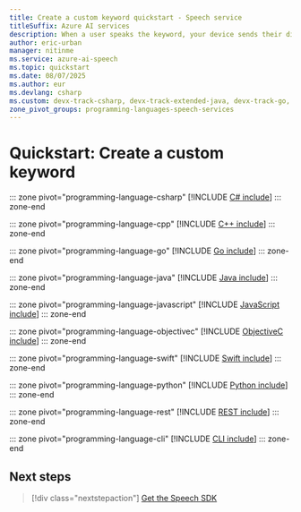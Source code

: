 ```yaml
---
title: Create a custom keyword quickstart - Speech service
titleSuffix: Azure AI services
description: When a user speaks the keyword, your device sends their dictation to the cloud, until the user stops speaking. Customizing your keyword is an effective way to differentiate your device and strengthen your branding.
author: eric-urban
manager: nitinme
ms.service: azure-ai-speech
ms.topic: quickstart
ms.date: 08/07/2025
ms.author: eur
ms.devlang: csharp
ms.custom: devx-track-csharp, devx-track-extended-java, devx-track-go, devx-track-js, devx-track-python
zone_pivot_groups: programming-languages-speech-services
---
```


# Quickstart: Create a custom keyword

::: zone pivot="programming-language-csharp"
[!INCLUDE [C# include](includes/quickstarts/keyword-recognition/csharp.md)]
::: zone-end

::: zone pivot="programming-language-cpp"
[!INCLUDE [C++ include](includes/quickstarts/keyword-recognition/cpp.md)]
::: zone-end

::: zone pivot="programming-language-go"
[!INCLUDE [Go include](includes/quickstarts/keyword-recognition/go.md)]
::: zone-end

::: zone pivot="programming-language-java"
[!INCLUDE [Java include](includes/quickstarts/keyword-recognition/java.md)]
::: zone-end

::: zone pivot="programming-language-javascript"
[!INCLUDE [JavaScript include](includes/quickstarts/keyword-recognition/javascript.md)]
::: zone-end

::: zone pivot="programming-language-objectivec"
[!INCLUDE [ObjectiveC include](includes/quickstarts/keyword-recognition/objectivec.md)]
::: zone-end

::: zone pivot="programming-language-swift"
[!INCLUDE [Swift include](includes/quickstarts/keyword-recognition/swift.md)]
::: zone-end

::: zone pivot="programming-language-python"
[!INCLUDE [Python include](./includes/quickstarts/keyword-recognition/python.md)]
::: zone-end

::: zone pivot="programming-language-rest"
[!INCLUDE [REST include](includes/quickstarts/keyword-recognition/rest.md)]
::: zone-end

::: zone pivot="programming-language-cli"
[!INCLUDE [CLI include](includes/quickstarts/keyword-recognition/cli.md)]
::: zone-end

## Next steps

> [!div class="nextstepaction"]
> [Get the Speech SDK](speech-sdk.md)
